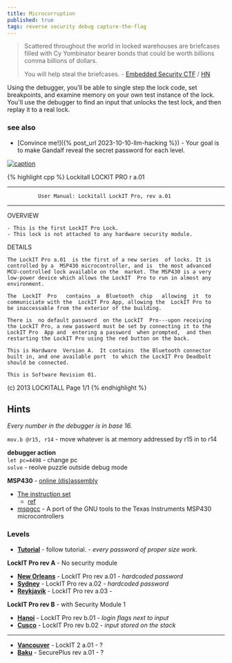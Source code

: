 ```yaml
---
title: Microcorruption
published: true
tags: reverse security debug capture-the-flag
---
```

> Scattered throughout the world in locked warehouses are briefcases filled with Cy Yombinator bearer bonds that could be worth billions comma billions of dollars. 
>  
> You will help steal the briefcases. -  [Embedded Security CTF](https://microcorruption.com/login) / [HN](https://news.ycombinator.com/item?id=11796620)

Using the debugger, you'll be able to single step the lock code, set breakpoints, and examine memory on your own test instance of the lock. You'll use the debugger to find an input that unlocks the test lock, and then replay it to a real lock.

### see also
- [Convince me!]({% post_url 2023-10-10-llm-hacking %}) - Your goal is to make Gandalf reveal the secret password for each level.

[![caption](https://hackaday.com/wp-content/uploads/2014/01/ctf.png?w=800)](https://hackaday.com/2014/01/18/microcorruption-embedded-ctf/)

{% highlight cpp %}
Lockitall                                            LOCKIT PRO r a.01
______________________________________________________________________

              User Manual: Lockitall LockIT Pro, rev a.01              
______________________________________________________________________


OVERVIEW

    - This is the first LockIT Pro Lock.
    - This lock is not attached to any hardware security module.


DETAILS

    The LockIT Pro a.01  is the first of a new series  of locks. It is
    controlled by a  MSP430 microcontroller, and is  the most advanced
    MCU-controlled lock available on the  market. The MSP430 is a very
    low-power device which allows the LockIT  Pro to run in almost any
    environment.

    The  LockIT  Pro   contains  a  Bluetooth  chip   allowing  it  to
    communiciate with the  LockIT Pro App, allowing the  LockIT Pro to
    be inaccessable from the exterior of the building.

    There is  no default password  on the LockIT  Pro---upon receiving
    the LockIT Pro, a new password must be set by connecting it to the
    LockIT Pro  App and  entering a password  when prompted,  and then
    restarting the LockIT Pro using the red button on the back.
    
    This is Hardware  Version A.  It contains  the Bluetooth connector
    built in, and one available port  to which the LockIT Pro Deadbolt
    should be connected.

    This is Software Revision 01.

    


(c) 2013 LOCKITALL                                            Page 1/1
{% endhighlight %}

## Hints
_Every number in the debugger is in base 16._

`mov.b @r15, r14` - move whatever is at memory addressed by r15 in to r14

**debugger action**  
`let pc=4498` - change pc  
`solve` - reolve puzzle outside debug mode  

**MSP430** - [online (dis)assembly](https://microcorruption.com/assembler)
- [The instruction set](https://phas.ubc.ca/~michal/phys319/MSP430Reference-RyansEdit.pdf)
	- [ref](http://mspgcc.sourceforge.net/manual/x223.html)
- [mspgcc](http://mspgcc.sourceforge.net/manual/book1.html) - A port of the GNU tools to the Texas Instruments MSP430 microcontrollers

    
### Levels
- [**Tutorial**](https://microcorruption.com/debugger/Tutorial) - follow tutorial. - _every password of proper size work._

**LockIT Pro rev A**  - No security module
- [**New Orleans**](https://microcorruption.com/debugger/New%20Orleans) - LockIT Pro rev a.01 - _hardcoded password_
- [**Sydney**](https://microcorruption.com/debugger/Sydney) - LockIT Pro  rev a.02 - _hardcoded password_
- [**Reykjavik**](https://microcorruption.com/debugger/Reykjavik) - LockIT Pro rev a.03 - 

**LockIT Pro rev B** - with Security Module 1
- [**Hanoi**](https://microcorruption.com/debugger/Hanoi) - LockIT Pro rev b.01 - _login flags next to input_
- [**Cusco**](https://microcorruption.com/debugger/Cusco) - LockIT Pro rev b.02 - _input stored on the stack_

- --
- [**Vancouver**](https://microcorruption.com/map) - LockIT 2 a.01 -  ?
- [**Baku**](https://microcorruption.com/debugger/Baku) - SecurePlus rev a.01 - ?